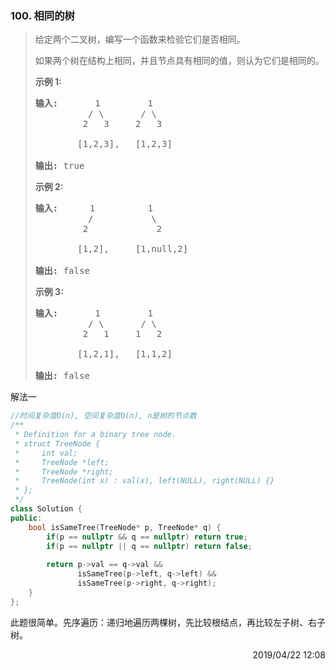 ### 100. 相同的树
> <div class="content__2ebE"><p>给定两个二叉树，编写一个函数来检验它们是否相同。</p>
> 
> <p>如果两个树在结构上相同，并且节点具有相同的值，则认为它们是相同的。</p>
> 
> <p><strong>示例&nbsp;1:</strong></p>
> 
> <pre><strong>输入: </strong>      1         1
>           / \       / \
>          2   3     2   3
> 
>         [1,2,3],   [1,2,3]
> 
> <strong>输出:</strong> true</pre>
> 
> <p><strong>示例 2:</strong></p>
> 
> <pre><strong>输入:  </strong>    1          1
>           /           \
>          2             2
> 
>         [1,2],     [1,null,2]
> 
> <strong>输出:</strong> false </pre>
> 
> <p><strong>示例&nbsp;3:</strong></p>
> 
> <pre><strong>输入:</strong>       1         1
>           / \       / \
>          2   1     1   2
> 
>         [1,2,1],   [1,1,2]
> 
> <strong>输出:</strong> false </pre> </div>

解法一
```cpp
//时间复杂度O(n), 空间复杂度O(n), n是树的节点数
/**
 * Definition for a binary tree node.
 * struct TreeNode {
 *     int val;
 *     TreeNode *left;
 *     TreeNode *right;
 *     TreeNode(int x) : val(x), left(NULL), right(NULL) {}
 * };
 */
class Solution {
public:
    bool isSameTree(TreeNode* p, TreeNode* q) {
        if(p == nullptr && q == nullptr) return true;
        if(p == nullptr || q == nullptr) return false;
        
        return p->val == q->val &&
               isSameTree(p->left, q->left) && 
               isSameTree(p->right, q->right);
    }
};
```

此题很简单。先序遍历：递归地遍历两棵树，先比较根结点，再比较左子树、右子树。
  
<div style="text-align: right"> 2019/04/22 12:08 </div>